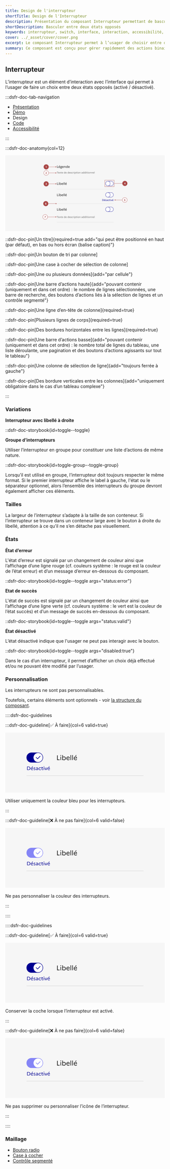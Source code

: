 ```yaml
---
title: Design de l'interrupteur
shortTitle: Design de l'Interrupteur
description: Présentation du composant Interrupteur permettant de basculer entre deux états opposés sans validation supplémentaire.
shortDescription: Basculer entre deux états opposés
keywords: interrupteur, switch, interface, interaction, accessibilité, design système, DSFR, état activé, état désactivé
cover: ../_asset/cover/cover.png
excerpt: Le composant Interrupteur permet à l’usager de choisir entre deux états opposés, comme activer ou désactiver une fonctionnalité, avec effet immédiat.
summary: Ce composant est conçu pour gérer rapidement des actions binaires dans une interface, notamment pour paramétrer des fonctionnalités comme les notifications. Il permet un usage fluide grâce à un affichage clair, des libellés explicites et une structure accessible. Il peut être utilisé seul ou en groupe et s’adapte visuellement aux contraintes d’affichage sans nécessiter de validation supplémentaire.
---
```


## Interrupteur

L’interrupteur est un élément d’interaction avec l’interface qui permet à l’usager de faire un choix entre deux états opposés (activé / désactivé).

:::dsfr-doc-tab-navigation

- [Présentation](../index.md)
- [Démo](../demo/index.md)
- Design
- [Code](../code/index.md)
- [Accessibilité](../accessibility/index.md)

:::

:::dsfr-doc-anatomy{col=12}

![Anatomie de l'interrupteur](../_asset/anatomy/anatomy-1.png)

::dsfr-doc-pin[Un titre]{required=true add="qui peut être positionné en haut (par défaut), en bas ou hors écran (balise caption)"}

::dsfr-doc-pin[Un bouton de tri par colonne]

::dsfr-doc-pin[Une case à cocher de sélection de colonne]

::dsfr-doc-pin[Une ou plusieurs données]{add="par cellule"}

::dsfr-doc-pin[Une barre d’actions haute]{add="pouvant contenir (uniquement et dans cet ordre) &#58; le nombre de lignes sélectionnées, une barre de recherche, des boutons d’actions liés à la sélection de lignes et un contrôle segmenté"}

::dsfr-doc-pin[Une ligne d’en-tête de colonne]{required=true}

::dsfr-doc-pin[Plusieurs lignes de corps]{required=true}

::dsfr-doc-pin[Des bordures horizontales entre les lignes]{required=true}

::dsfr-doc-pin[Une barre d’actions basse]{add="pouvant contenir (uniquement et dans cet ordre) &#58; le nombre total de lignes du tableau, une liste déroulante, une pagination et des boutons d’actions agissants sur tout le tableau"}

::dsfr-doc-pin[Une colonne de sélection de ligne]{add="toujours ferrée à gauche"}

::dsfr-doc-pin[Des bordure verticales entre les colonnes]{add="uniquement obligatoire dans le cas d’un tableau complexe"}

:::

### Variations

**Interrupteur avec libellé à droite**

::dsfr-doc-storybook{id=toggle--toggle}

**Groupe d’interrupteurs**

Utiliser l’interrupteur en groupe pour constituer une liste d’actions de même nature.

::dsfr-doc-storybook{id=toggle-group--toggle-group}

Lorsqu’il est utilisé en groupe, l’interrupteur doit toujours respecter le même format. Si le premier interrupteur affiche le label à gauche, l'état ou le séparateur optionnel, alors l’ensemble des interrupteurs du groupe devront également afficher ces éléments.

### Tailles

La largeur de l’interrupteur s’adapte à la taille de son conteneur. Si l’interrupteur se trouve dans un conteneur large avec le bouton à droite du libellé, attention à ce qu’il ne s’en détache pas visuellement.

### États

**État d’erreur**

L'état d’erreur est signalé par un changement de couleur ainsi que l’affichage d’une ligne rouge (cf. couleurs système : le rouge est la couleur de l’état erreur) et d’un message d’erreur en-dessous du composant.

::dsfr-doc-storybook{id=toggle--toggle args="status:error"}

**Etat de succès**

L'état de succès est signalé par un changement de couleur ainsi que l’affichage d’une ligne verte (cf. couleurs système : le vert est la couleur de l’état succès) et d’un message de succès en-dessous du composant.

::dsfr-doc-storybook{id=toggle--toggle args="status:valid"}

**État désactivé**

L’état désactivé indique que l'usager ne peut pas interagir avec le bouton.

::dsfr-doc-storybook{id=toggle--toggle args="disabled:true"}

Dans le cas d’un interrupteur, il permet d’afficher un choix déjà effectué et/ou ne pouvant être modifié par l’usager.

### Personnalisation

Les interrupteurs ne sont pas personnalisables.

Toutefois, certains éléments sont optionnels - voir [la structure du composant](../../../../toggle/_part/doc/index.md).

::::dsfr-doc-guidelines

:::dsfr-doc-guideline[✅ À faire]{col=6 valid=true}

![À faire](../_asset/custom/do-1.png)

Utiliser uniquement la couleur bleu pour les interrupteurs.

:::

:::dsfr-doc-guideline[❌ À ne pas faire]{col=6 valid=false}

![À ne pas faire](../_asset/custom/dont-1.png)

Ne pas personnaliser la couleur des interrupteurs.

:::

::::

::::dsfr-doc-guidelines

:::dsfr-doc-guideline[✅ À faire]{col=6 valid=true}

![À faire](../_asset/custom/do-1.png)

Conserver la coche lorsque l’interrupteur est activé.

:::

:::dsfr-doc-guideline[❌ À ne pas faire]{col=6 valid=false}

![À ne pas faire](../_asset/custom/dont-1.png)

Ne pas supprimer ou personnaliser l’icône de l’interrupteur.

:::

::::

### Maillage

- [Bouton radio](../../../../radio/_part/doc/index.md)
- [Case à cocher](../../../../checkbox/_part/doc/index.md)
- [Contrôle segmenté](../../../../segmented/_part/doc/index.md)
